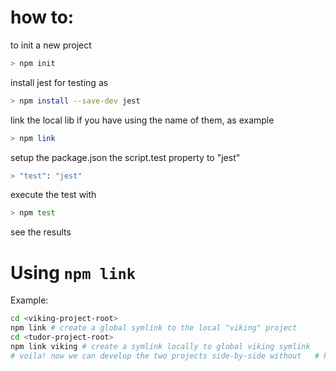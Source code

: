 
# how to:

to init a new project

```bash 
> npm init
```

install jest for testing as 

```bash  
> npm install --save-dev jest
```

link the local lib if you have using the name of them, as example

```bash 
> npm link 
```

setup the package.json the script.test property to "jest"

```bash  
> "test": "jest"
```

execute the test with

```bash 
> npm test
```

see the results


# Using `npm link`

Example:
```bash
cd <viking-project-root>
npm link # create a global symlink to the local "viking" project
cd <tudor-project-root>
npm link viking # create a symlink locally to global viking symlink
# voila! now we can develop the two projects side-by-side without   # having to worry about publishing either of them
```

